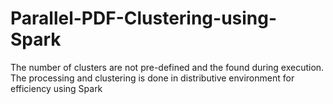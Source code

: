 # Parallel-PDF-Clustering-using-Spark
The number of clusters are not pre-defined and the found during execution. The processing and clustering is done in distributive environment for efficiency using Spark
